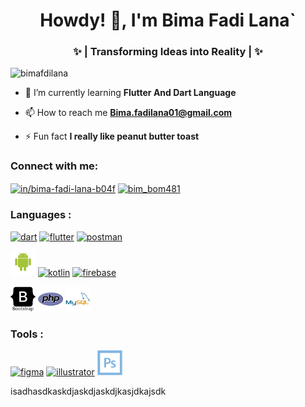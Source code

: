 <div class="row">
        <div class="column">
                <h1 align="center">Howdy! 👋, I'm Bima Fadi Lana`</h1>
<h3 align="center">✨ | Transforming Ideas into Reality | ✨</h3>


<p align="left"> <img
        src="https://komarev.com/ghpvc/?username=bimafdilana&label=Profile%20views&color=0e75b6&style=flat"
        alt="bimafdilana" /> </p>

- 🌱 I’m currently learning **Flutter And Dart Language**

- 📫 How to reach me **Bima.fadilana01@gmail.com**

- ⚡ Fun fact **I really like peanut butter toast**

<h3 align="left">Connect with me:</h3>
<p align="left">
    <a href="https://linkedin.com/in/in/bima-fadi-lana-b04f" target="blank"><img align="center"
            src="https://raw.githubusercontent.com/rahuldkjain/github-profile-readme-generator/master/src/images/icons/Social/linked-in-alt.svg"
            alt="in/bima-fadi-lana-b04f" height="30" width="40" /></a>
    <a href="https://instagram.com/bim_bom481" target="blank"><img align="center"
            src="https://raw.githubusercontent.com/rahuldkjain/github-profile-readme-generator/master/src/images/icons/Social/instagram.svg"
            alt="bim_bom481" height="30" width="40" /></a>
</p>

<h3 align="left">Languages :</h3>

<tr>
    <th colspan="1">
        <p align="left">
            <a href="https://dart.dev" target="_blank" rel="noreferrer"> <img
                    src="https://www.vectorlogo.zone/logos/dartlang/dartlang-icon.svg" alt="dart" width="40"
                    height="40" /></a>
            <a href="https://flutter.dev" target="_blank" rel="noreferrer"> <img
                    src="https://www.vectorlogo.zone/logos/flutterio/flutterio-icon.svg" alt="flutter" width="40"
                    height="40" /></a>
            <a href="https://postman.com" target="_blank" rel="noreferrer"> <img
                    src="https://www.vectorlogo.zone/logos/getpostman/getpostman-icon.svg" alt="postman" width="40"
                    height="40" /></a>
        </p>
    </th>
</tr>
<tr>
  <th colspan="2">
        <p align="left">
            <a href="https://developer.android.com" target="_blank" rel="noreferrer"> <img
                    src="https://raw.githubusercontent.com/devicons/devicon/master/icons/android/android-original-wordmark.svg"
                    alt="android" width="40" height="40" /></a>
            <a href="https://kotlinlang.org" target="_blank" rel="noreferrer"> <img
                    src="https://www.vectorlogo.zone/logos/kotlinlang/kotlinlang-icon.svg" alt="kotlin" width="40"
                    height="40" /></a>
            <a href="https://firebase.google.com/" target="_blank" rel="noreferrer"> <img
                    src="https://www.vectorlogo.zone/logos/firebase/firebase-icon.svg" alt="firebase" width="40"
                    height="40" /></a>
        </p>
    </th>
    <th colspan="3">
        <p align="left">
            <a href="https://getbootstrap.com" target="_blank" rel="noreferrer"> <img
                    src="https://raw.githubusercontent.com/devicons/devicon/master/icons/bootstrap/bootstrap-plain-wordmark.svg"
                    alt="bootstrap" width="40" height="40" /></a>
            <a href="https://www.php.net" target="_blank" rel="noreferrer"> <img
                    src="https://raw.githubusercontent.com/devicons/devicon/master/icons/php/php-original.svg" alt="php"
                    width="40" height="40" /></a>
            <a href="https://www.mysql.com/" target="_blank" rel="noreferrer"> <img
                    src="https://raw.githubusercontent.com/devicons/devicon/master/icons/mysql/mysql-original-wordmark.svg"
                    alt="mysql" width="40" height="40" /></a>
        </p>
    </th>
</tr>

<h3 align="left"> Tools :</h3>
<tr>
    <th colspan="4">
        <a href="https://www.figma.com/" target="_blank" rel="noreferrer"> <img
                src="https://www.vectorlogo.zone/logos/figma/figma-icon.svg" alt="figma" width="40" height="40" /></a>
        <a href="https://www.adobe.com/in/products/illustrator.html" target="_blank" rel="noreferrer"> <img
                src="https://www.vectorlogo.zone/logos/adobe_illustrator/adobe_illustrator-icon.svg" alt="illustrator"
                width="40" height="40" /></a>
        <a href="https://www.photoshop.com/en" target="_blank" rel="noreferrer"> <img
                src="https://raw.githubusercontent.com/devicons/devicon/master/icons/photoshop/photoshop-line.svg"
                alt="photoshop" width="40" height="40" /></a>
    </th>
</tr>
        </div>
        <div class="column">
                <p>isadhasdkaskdjaskdjaskdjkasjdkajsdk</p>
        </div>
</div>
